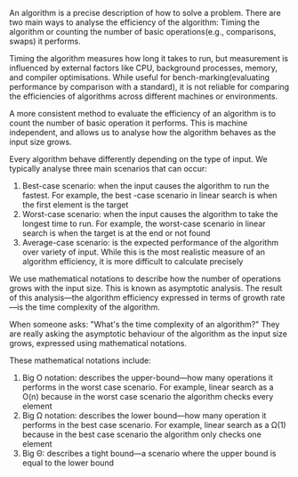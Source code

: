 An algorithm is a precise description of how to solve a problem. There are two main ways to analyse the efficiency of the algorithm: Timing the algorithm or counting the number of basic operations(e.g., comparisons, swaps) it performs.

Timing the algorithm measures how long it takes to run, but measurement is influenced by external factors like CPU, background processes, memory, and compiler optimisations. While useful for bench-marking(evaluating performance by comparison with a standard), it is not reliable for comparing the efficiencies of algorithms across different machines or environments.

A more consistent method to evaluate the efficiency of an algorithm is to count the number of basic operation it performs. This is machine independent, and allows us to analyse how the algorithm behaves as the input size grows.

Every algorithm behave differently depending on the type of input. We typically analyse three main scenarios that can occur:

1. Best-case scenario: when the input causes the algorithm to run the fastest. For example, the best -case scenario in linear search is when the first element is the target
2. Worst-case scenario: when the input causes the algorithm to take the longest time to run. For example, the worst-case scenario in linear search is when the target is at the end or not found
3. Average-case scenario: is the expected performance of the algorithm over variety of input. While this is the most realistic measure of an algorithm efficiency, it is more difficult to calculate precisely

We use mathematical notations to describe how the number of operations grows with the input size. This is known as asymptotic analysis. The result of this analysis—the algorithm efficiency expressed in terms of growth rate—is the time complexity of the algorithm.

When someone asks: "What's the time complexity of an algorithm?" They are really asking the asymptotic behaviour of the algorithm as the input size grows, expressed using mathematical notations.

These mathematical notations include:

1. Big O notation: describes the upper-bound—how many operations it performs in the worst case scenario. For example, linear search as a O(n) because in the worst case scenario the algorithm checks every element
2. Big Ω notation: describes the lower bound—how many operation it performs in the best case scenario. For example, linear search as a Ω(1) because in the best case scenario the algorithm only checks one element
3. Big Θ: describes a tight bound—a scenario where the upper bound is equal to the lower bound
